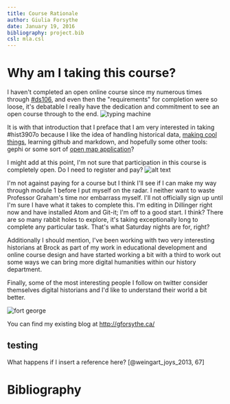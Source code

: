 ```yaml
---
title: Course Rationale
author: Giulia Forsythe
date: January 19, 2016
bibliography: project.bib
csl: mla.csl
---
```



# Why am I taking this course?
I haven't completed an open online course since my numerous times through [#ds106](http://ds106.us/ "the MOOC mothership"), and even then the "requirements" for completion were so loose, it's debatable I really have the dedication and commitment to see an open course through to the end.
![typing machine](http://gforsythe.ca/wp-content/uploads/2011/09/TypingGhostInTheShell3.gif "me typing in Dillinger")

It is with that introduction that I preface that I am very interested in taking #hist3907o because I like the idea of handling historical data, [making cool things](https://knightlab.northwestern.edu/ "Northwestern makes cool things"), learning github and markdown, and hopefully some other tools: gephi or some sort of [open map application](http://www.openhistoricalmap.org/)?

I might add at this point, I'm not sure that participation in this course is completely open. Do I need to register and pay?
![alt text](http://gforsythe.ca/wp-content/uploads/2012/12/Screen-Shot-2012-12-19-at-12.08.19-PM.png "open, I think")

I'm not against paying for a course but I think I'll see if I can make my way through module 1 before I put myself on the radar. I neither want to waste Professor Graham's time nor embarrass myself. I'll not officially sign up until I'm sure I have what it takes to complete this. I'm editing in Dillinger right now and have installed Atom and Git-it; I'm off to a good start. I think? There are so many rabbit holes to explore, it's taking exceptionally long to complete any particular task. That's what Saturday nights are for, right?

Additionally I should mention, I've been working with two very interesting historians at Brock as part of my work in educational development and online course design and have started working a bit with a third to work out some ways we can bring more digital humanities within our history department.

Finally, some of the most interesting people I follow on twitter consider themselves digital historians and I'd like to understand their world a bit better.

![fort george](https://c2.staticflickr.com/6/5709/23606838326_e2d82ab9e5_o.jpg "Fort George, Niagara-on-the-Lake")

You can find my existing blog at http://gforsythe.ca/

## testing
What happens if I insert a reference here? [@weingart_joys_2013, 67]

# Bibliography